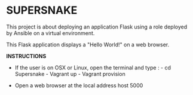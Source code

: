<h1>SUPERSNAKE</h1>

This project is about deploying an application Flask using a role deployed by Ansible on a virtual environment.

This Flask application displays a "Hello World!" on a web browser.

<b>INSTRUCTIONS</b>

- If the user is on OSX or Linux, open the terminal and type :
      - cd Supersnake
      - Vagrant up
      - Vagrant provision

- Open a web browser at the local address host 5000
